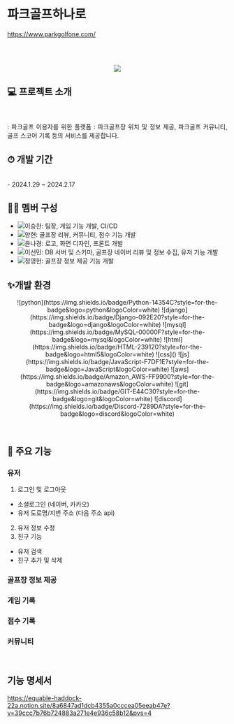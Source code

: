 # 파크골프하나로

<https://www.parkgolfone.com/>

<br>
<p align="center">
  <br>
  <img src="./docs/parkgolfone_logo.gif">
  <br>
</p>

## 💻 프로젝트 소개

<br>
<p align="justify">
: 파크골프 이용자를 위한 플랫폼
: 파크골프장 위치 및 정보 제공, 파크골프 커뮤니티, 골프 스코어 기록 등의 서비스를 제공합니다.
</p>

## ⏱ 개발 기간

<br>
- 2024.1.29 ~ 2024.2.17

## 🙍‍♂️ 멤버 구성

- ![이승찬](https://github.com/chan000518): 팀장, 게임 기능 개발, CI/CD
- ![양현](https://github.com/yanghyeonee): 골프장 리뷰, 커뮤니티, 점수 기능 개발
- ![윤나경](https://github.com/nakyeongg): 로고, 화면 디자인, 프론트 개발
- ![이선민](https://github.com/Phoebe125): DB 서버 및 스키마, 골프장 네이버 리뷰 및 정보 수집, 유저 기능 개발
- ![정영헌](https://github.com/jjyyhh0208): 골프장 정보 제공 기능 개발

## ✨개발 환경

<p align="center">
![python](https://img.shields.io/badge/Python-14354C?style=for-the-badge&logo=python&logoColor=white)
![django](https://img.shields.io/badge/Django-092E20?style=for-the-badge&logo=django&logoColor=white)
![mysql](https://img.shields.io/badge/MySQL-00000F?style=for-the-badge&logo=mysql&logoColor=white)
![html](https://img.shields.io/badge/HTML-239120?style=for-the-badge&logo=html5&logoColor=white)
![css]()
![js](https://img.shields.io/badge/JavaScript-F7DF1E?style=for-the-badge&logo=JavaScript&logoColor=white)
![aws](https://img.shields.io/badge/Amazon_AWS-FF9900?style=for-the-badge&logo=amazonaws&logoColor=white)
![git](https://img.shields.io/badge/GIT-E44C30?style=for-the-badge&logo=git&logoColor=white)
![discord](https://img.shields.io/badge/Discord-7289DA?style=for-the-badge&logo=discord&logoColor=white)
</p>
<br>

## 📌 주요 기능

### 유저

1. 로그인 및 로그아웃

- 소셜로그인 (네이버, 카카오)
- 유저 도로명/지번 주소 (다음 주소 api)

2. 유저 정보 수정
3. 친구 기능

- 유저 검색
- 친구 추가 및 삭제

### 골프장 정보 제공

### 게임 기록

### 점수 기록

### 커뮤니티

<br>

## 기능 명세서

https://equable-haddock-22a.notion.site/8a6847ad1dcb4355a0cccea05eeab47e?v=39ccc7b76b724883a271e4e936c58b12&pvs=4
